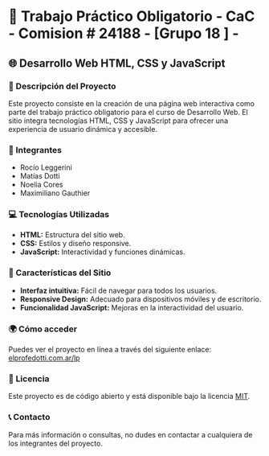 # 📘 Trabajo Práctico Obligatorio - CaC - Comision # 24188 - [Grupo 18 ] -

## 🌐 Desarrollo Web HTML, CSS y JavaScript

### 📝 Descripción del Proyecto
Este proyecto consiste en la creación de una página web interactiva como parte del trabajo práctico obligatorio para el curso de Desarrollo Web. El sitio integra tecnologías HTML, CSS y JavaScript para ofrecer una experiencia de usuario dinámica y accesible.

### 👥 Integrantes
- Rocío Leggerini
- Matías Dotti
- Noelia Cores
- Maximiliano Gauthier

### 💻 Tecnologías Utilizadas
- **HTML:** Estructura del sitio web.
- **CSS:** Estilos y diseño responsive.
- **JavaScript:** Interactividad y funciones dinámicas.

### 🌟 Características del Sitio
- **Interfaz intuitiva:** Fácil de navegar para todos los usuarios.
- **Responsive Design:** Adecuado para dispositivos móviles y de escritorio.
- **Funcionalidad JavaScript:** Mejoras en la interactividad del usuario.

### 🌍 Cómo acceder
Puedes ver el proyecto en línea a través del siguiente enlace:
[elprofedotti.com.ar/lp](http://elprofedotti.com.ar/lp)

### 📜 Licencia
Este proyecto es de código abierto y está disponible bajo la licencia [MIT](LICENSE).


### 📞 Contacto
Para más información o consultas, no dudes en contactar a cualquiera de los integrantes del proyecto.

